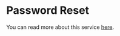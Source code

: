 # Password Reset

You can read more about this service [here](/docs/developer-guide/core/users/authentication/password-reset.md).